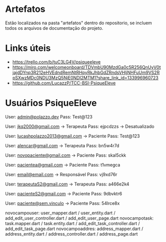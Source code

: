 # Artefatos

Estão localizados na pasta "artefatos" dentro do repositorio, se incluem todos os arquivos de documentaçāo do projeto.

# Links úteis

- https://trello.com/b/tuC3LG4V/psiqueeleve
- https://miro.com/welcomeonboard/TDVmbU90MzdGa0c5R256QnUyV0tjajdDYnp3R212eHVEdndRemNtRHpyRkJhbGdZRndsVHljNHFuUm9VS2RpSXwzMDc0NDU3MzQ5NjE0NDI2MTM1?share_link_id=133996960723
- https://github.com/LucazzP/TCC-BSI-PsiqueEleve




# Usuários PsiqueEleve

User: admin@polazzo.dev
Pass: Test@123

User: jkq2000@gmail.com -> Terapeuta
Pass: ejpcdzzs -> Desatualizado

User: lucashpolazzo2013@gmail.com -> Paciente
Pass: Test@123

User: alencar@gmail.com -> Terapeuta
Pass: bn5w4r7d

User: novopaciente@gmail.com -> Paciente
Pass: skal5ckk

User: pacientea@gmail.com -> Paciente
Pass: t1vmegca

User: email@email.com -> Responsável
Pass: vj9xd76r


User: terapeutaS2@gmail.com -> Terapeuta
Pass: a466e2k4

User: pacienteS2@gmail.com -> Paciente
Pass: 9dbvktr6

User: paciente@sem.vinculo -> Paciente
Pass: 54lrce8x


novocampouser: user_mapper.dart / user_entity.dart / add_edit_user_controller.dart / add_edit_user_page.dart
novocampotask: task.mapper.dart / task.entity.dart / add_edit_task_controller.dart / add_edit_task_page.dart
novocampoaddres: address_mapper.dart / address_entity.dart / address_controller.dart / address_page.dart